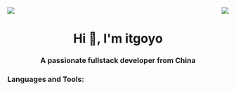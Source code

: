 <p>
  <a href="https://count.getloli.com/"><img src="https://count.getloli.com/get/@:itgoyo"></a>
  <img src="https://weather-icon.journeyad.repl.co/@zhengzhou?v=1" align="right">
</p>
<h1 align="center">Hi 👋, I'm itgoyo</h1>
<h3 align="center">A passionate fullstack developer from China</h3>
<h3 align="left">Languages and Tools:</h3>
